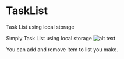 # TaskList


Task List using local storage

Simply Task List using local storage
![alt text](http://images.tinypic.pl/i/00942/tqq626z86nyx.png)


You can add and remove item to list you make.
